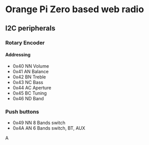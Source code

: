 # Orange Pi Zero based web radio

## I2C peripherals

### Rotary Encoder

#### Addressing
- 0x40 NN Volume
- 0x41 AN Balance
- 0x42 BN Treble
- 0x43 NC Bass
- 0x44 AC Aperture
- 0x45 BC Tuning
- 0x46 ND Band

### Push buttons
- 0x49 NN 8 Bands switch
- 0x4A AN 6 Bands switch, BT, AUX


A
